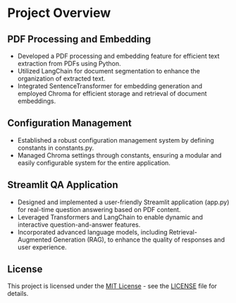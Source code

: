 # Project Overview

## PDF Processing and Embedding

- Developed a PDF processing and embedding feature for efficient text extraction from PDFs using Python.
- Utilized LangChain for document segmentation to enhance the organization of extracted text.
- Integrated SentenceTransformer for embedding generation and employed Chroma for efficient storage and retrieval of document embeddings.

## Configuration Management

- Established a robust configuration management system by defining constants in constants.py.
- Managed Chroma settings through constants, ensuring a modular and easily configurable system for the entire application.

## Streamlit QA Application

- Designed and implemented a user-friendly Streamlit application (app.py) for real-time question answering based on PDF content.
- Leveraged Transformers and LangChain to enable dynamic and interactive question-and-answer features.
- Incorporated advanced language models, including Retrieval-Augmented Generation (RAG), to enhance the quality of responses and user experience.

## License

This project is licensed under the [MIT License](LICENSE.md) - see the [LICENSE](LICENSE) file for details.




